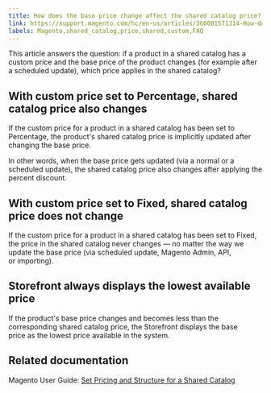 ```yaml
---
title: How does the base price change affect the shared catalog price?
link: https://support.magento.com/hc/en-us/articles/360001571314-How-does-the-base-price-change-affect-the-shared-catalog-price-
labels: Magento,shared_catalog,price,shared,custom,FAQ
---
```


<p>This article answers the question: if a product in a shared catalog has a custom price and the base price of the product changes (for example after a scheduled update), which price applies in the shared catalog?</p>
<h2>With custom price set to Percentage, shared catalog price also changes</h2>
<p>If the custom price for a product in a shared catalog has been set to Percentage, the product's shared catalog price is implicitly updated after changing the base price.</p>
<p>In other words, when the base price gets updated (via a normal or a scheduled update), the shared catalog price also changes after applying the percent discount.</p>
<h2>With custom price set to Fixed, shared catalog price does not change</h2>
<p>If the custom price for a product in a shared catalog has been set to Fixed, the price in the shared catalog never changes — no matter the way we update the base price (via scheduled update, Magento Admin, API, or importing).</p>
<h2>Storefront always displays the lowest available price</h2>
<p>If the product's base price changes and becomes less than the corresponding shared catalog price, the Storefront displays the base price as the lowest price available in the system.</p>
<h2>Related documentation</h2>
<p>Magento User Guide: <a href="http://docs.magento.com/m2/b2b/user_guide/catalog/catalog-shared-pricing-structure.html">Set Pricing and Structure for a Shared Catalog</a></p>